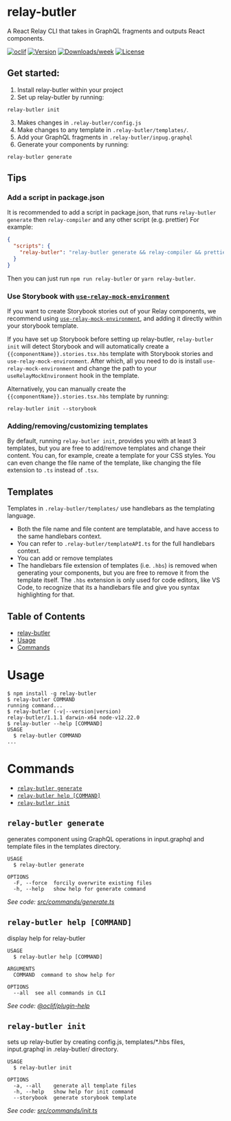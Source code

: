 # relay-butler

A React Relay CLI that takes in GraphQL fragments and outputs React components.

[![oclif](https://img.shields.io/badge/cli-oclif-brightgreen.svg)](https://oclif.io)
[![Version](https://img.shields.io/npm/v/relay-butler.svg)](https://npmjs.org/package/relay-butler)
[![Downloads/week](https://img.shields.io/npm/dw/relay-butler.svg)](https://npmjs.org/package/relay-butler)
[![License](https://img.shields.io/npm/l/relay-butler.svg)](https://github.com/richardguerre/relay-butler/blob/master/package.json)

## Get started:

1. Install relay-butler within your project
2. Set up relay-butler by running:

```
relay-butler init
```

3. Makes changes in `.relay-butler/config.js`
4. Make changes to any template in `.relay-butler/templates/`.
5. Add your GraphQL fragments in `.relay-butler/inpug.graphql`
6. Generate your components by running:

```
relay-butler generate
```

## Tips

### Add a script in package.json

It is recommended to add a script in package.json, that runs `relay-butler generate` then `relay-compiler` and any other script (e.g. prettier)
For example:

```json
{
  "scripts": {
    "relay-butler": "relay-butler generate && relay-compiler && prettier --write src/components/"
  }
}
```

Then you can just run `npm run relay-butler` or `yarn relay-butler`.

### Use Storybook with [`use-relay-mock-environment`](https://www.npmjs.com/package/use-relay-mock-environment)

If you want to create Storybook stories out of your Relay components, we recommend using [`use-relay-mock-environment`](https://www.npmjs.com/package/use-relay-mock-environment), and adding it directly within your storybook template.

If you have set up Storybook before setting up relay-butler, `relay-butler init` will detect Storybook and will automatically create a `{{componentName}}.stories.tsx.hbs` template with Storybook stories and `use-relay-mock-environment`. After which, all you need to do is install `use-relay-mock-environment` and change the path to your `useRelayMockEnvironment` hook in the template.

Alternatively, you can manually create the `{{componentName}}.stories.tsx.hbs` template by running:

```
relay-butler init --storybook
```

### Adding/removing/customizing templates

By default, running `relay-butler init`, provides you with at least 3 templates, but you are free to add/remove templates and change their content. You can, for example, create a template for your CSS styles. You can even change the file name of the template, like changing the file extension to `.ts` instead of `.tsx`.

## Templates

Templates in `.relay-butler/templates/` use handlebars as the templating language.

- Both the file name and file content are templatable, and have access to the same handlebars context.
- You can refer to `.relay-butler/templateAPI.ts` for the full handlebars context.
- You can add or remove templates
- The handlebars file extension of templates (i.e. `.hbs`) is removed when generating your components, but you are free to remove it from the template itself. The `.hbs` extension is only used for code editors, like VS Code, to recognize that its a handlebars file and give you syntax highlighting for that.

## Table of Contents

<!-- toc -->
* [relay-butler](#relay-butler)
* [Usage](#usage)
* [Commands](#commands)
<!-- tocstop -->

# Usage

<!-- usage -->
```sh-session
$ npm install -g relay-butler
$ relay-butler COMMAND
running command...
$ relay-butler (-v|--version|version)
relay-butler/1.1.1 darwin-x64 node-v12.22.0
$ relay-butler --help [COMMAND]
USAGE
  $ relay-butler COMMAND
...
```
<!-- usagestop -->

# Commands

<!-- commands -->
* [`relay-butler generate`](#relay-butler-generate)
* [`relay-butler help [COMMAND]`](#relay-butler-help-command)
* [`relay-butler init`](#relay-butler-init)

## `relay-butler generate`

generates component using GraphQL operations in input.graphql and template files in the templates directory.

```
USAGE
  $ relay-butler generate

OPTIONS
  -F, --force  forcily overwrite existing files
  -h, --help   show help for generate command
```

_See code: [src/commands/generate.ts](https://github.com/richardguerre/relay-butler/blob/v1.1.1/src/commands/generate.ts)_

## `relay-butler help [COMMAND]`

display help for relay-butler

```
USAGE
  $ relay-butler help [COMMAND]

ARGUMENTS
  COMMAND  command to show help for

OPTIONS
  --all  see all commands in CLI
```

_See code: [@oclif/plugin-help](https://github.com/oclif/plugin-help/blob/v3.2.2/src/commands/help.ts)_

## `relay-butler init`

sets up relay-butler by creating config.js, templates/*.hbs files, input.graphql in .relay-butler/ directory.

```
USAGE
  $ relay-butler init

OPTIONS
  -a, --all    generate all template files
  -h, --help   show help for init command
  --storybook  generate storybook template
```

_See code: [src/commands/init.ts](https://github.com/richardguerre/relay-butler/blob/v1.1.1/src/commands/init.ts)_
<!-- commandsstop -->
